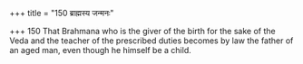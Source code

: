 +++
title = "150 ब्राह्मस्य जन्मनः"

+++
150	That Brahmana who is the giver of the birth for the sake of the Veda and the teacher of the prescribed duties becomes by law the father of an aged man, even though he himself be a child.
